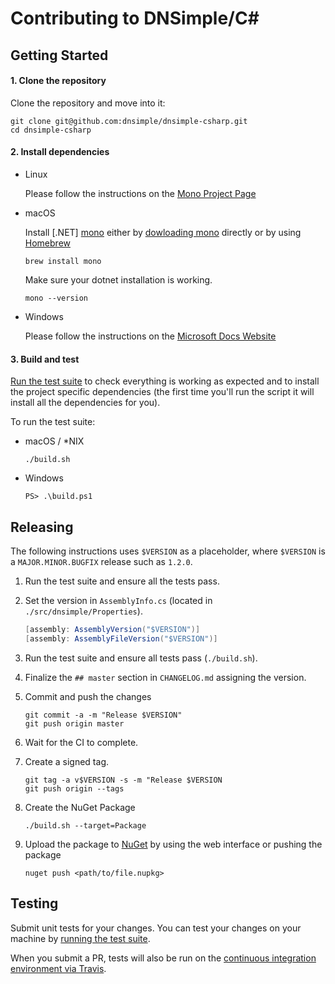 # Contributing to DNSimple/C#

## Getting Started

#### 1. Clone the repository
Clone the repository and move into it:

```shell
git clone git@github.com:dnsimple/dnsimple-csharp.git
cd dnsimple-csharp
```

#### 2. Install dependencies

- Linux

    Please follow the instructions on the [Mono Project Page](https://www.mono-project.com/download/stable/#download-lin)
    
- macOS

    Install [.NET] [mono](https://www.mono-project.com/) either by [dowloading mono](https://www.mono-project.com/download/stable/#download-mac)
    directly or by using [Homebrew](https://brew.sh)

    ```
    brew install mono
    ```

    Make sure your dotnet installation is working.

    ```shell
    mono --version
    ```

- Windows

    Please follow the instructions on the [Microsoft Docs Website](https://docs.microsoft.com/en-us/dotnet/framework/install)

#### 3. Build and test

[Run the test suite](#testing) to check everything is working as expected and to install the project specific 
dependencies (the first time you'll run the script it will install all the dependencies for you).

To run the test suite: 

- macOS / *NIX
    ```shell
    ./build.sh
    ```
  
- Windows
    ```shell
    PS> .\build.ps1
    ```

## Releasing

The following instructions uses `$VERSION` as a placeholder, where `$VERSION` is a `MAJOR.MINOR.BUGFIX` release such as `1.2.0`.

1. Run the test suite and ensure all the tests pass.
2. Set the version in `AssemblyInfo.cs` (located in `./src/dnsimple/Properties`).
    ```c#
    [assembly: AssemblyVersion("$VERSION")]
    [assembly: AssemblyFileVersion("$VERSION")]
    ```
3. Run the test suite and ensure all tests pass (`./build.sh`).
4. Finalize the `## master` section in `CHANGELOG.md` assigning the version.
5. Commit and push the changes
    ```shell
    git commit -a -m "Release $VERSION"
    git push origin master
    ```
6. Wait for the CI to complete.
7. Create a signed tag.
    ```shell
    git tag -a v$VERSION -s -m "Release $VERSION
    git push origin --tags
    ```
 8. Create the NuGet Package
    ```shell
    ./build.sh --target=Package
    ```
    
 9. Upload the package to [NuGet](https://www.nuget.org/) by using the web interface or pushing the package
    ```shell
    nuget push <path/to/file.nupkg>
    ```

## Testing

Submit unit tests for your changes. You can test your changes on your machine by [running the test suite](#testing).

When you submit a PR, tests will also be run on the [continuous integration environment via Travis](https://travis-ci.com/dnsimple/dnsimple-csharp).

